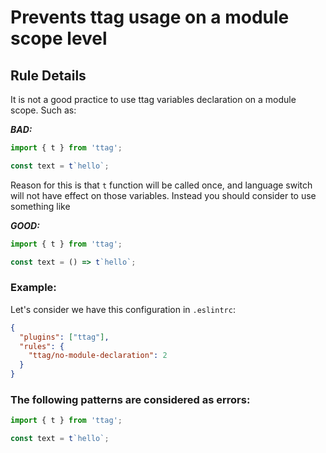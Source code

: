 # Prevents ttag usage on a module scope level

## Rule Details

It is not a good practice to use ttag variables declaration on a module scope. Such as:

***BAD:***

```js
import { t } from 'ttag';

const text = t`hello`;
```

Reason for this is that `t` function will be called once, and language switch will not have effect on those variables. Instead you should consider to use something like


***GOOD:***

```js
import { t } from 'ttag';

const text = () => t`hello`;
```

### Example:
Let's consider we have this configuration in `.eslintrc`:

```json
{
  "plugins": ["ttag"],
  "rules": {
    "ttag/no-module-declaration": 2
  }
}
```


### The following patterns are considered as errors:

```js
import { t } from 'ttag';

const text = t`hello`;
```


